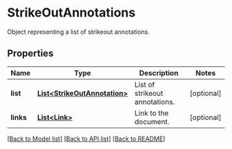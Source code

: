 ﻿
# StrikeOutAnnotations
Object representing a list of strikeout annotations.

## Properties
Name | Type | Description | Notes
------------ | ------------- | ------------- | -------------
**list** | [**List&lt;StrikeOutAnnotation&gt;**](StrikeOutAnnotation.md) | List of strikeout annotations. | [optional]
**links** | [**List&lt;Link&gt;**](Link.md) | Link to the document. | [optional]


[[Back to Model list]](../../README.md#documentation-for-models) [[Back to API list]](../../README.md#documentation-for-api-endpoints) [[Back to README]](../../README.md)


